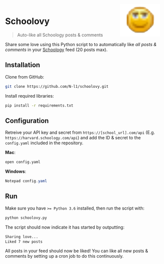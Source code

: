<img src="icon.png" width= 130px align="right" />

# Schoolovy
> Auto-like all Schoology posts & comments

Share some love using this Python script to to automatically like *all posts & comments* in your [Schoology](https://www.schoology.com/) feed (20 posts max).

## Installation
Clone from GitHub:

```bash
git clone https://github.com/N-l1/schoolovy.git
```
Install required libraries:

```bash
pip install -r requirements.txt
```
## Configuration
Retreive your API key and secret from ``https://[school_url].com/api`` (E.g. ``https://harvard.schoology.com/api``) and add the ID & secret to the ``config.yaml`` included in the repository.

**Mac**:
```bash
open config.yaml
```
**Windows**:
```powershell
Notepad config.yaml
```
## Run
Make sure you have ```>= Python 3.6``` installed, then run the script with:

```bash
python schoolovy.py
```

The script should now indicate it has started by outputting:

```
Sharing love...
Liked 7 new posts
```

All posts in your feed should now be liked! You can like all new posts & comments by setting up a cron job to do this continuously.
